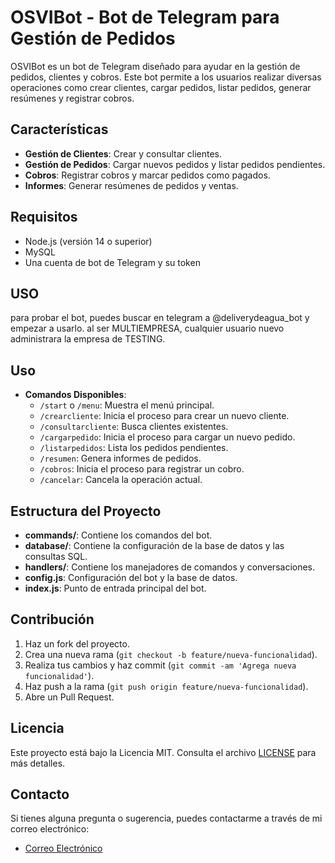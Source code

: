 # OSVIBot - Bot de Telegram para Gestión de Pedidos

OSVIBot es un bot de Telegram diseñado para ayudar en la gestión de pedidos, clientes y cobros. Este bot permite a los usuarios realizar diversas operaciones como crear clientes, cargar pedidos, listar pedidos, generar resúmenes y registrar cobros.

## Características

- **Gestión de Clientes**: Crear y consultar clientes.
- **Gestión de Pedidos**: Cargar nuevos pedidos y listar pedidos pendientes.
- **Cobros**: Registrar cobros y marcar pedidos como pagados.
- **Informes**: Generar resúmenes de pedidos y ventas.

## Requisitos

- Node.js (versión 14 o superior)
- MySQL
- Una cuenta de bot de Telegram y su token

## USO

para probar el bot, puedes buscar en telegram a @deliverydeagua_bot y empezar a usarlo.
al ser MULTIEMPRESA, cualquier usuario nuevo administrara la empresa de TESTING.

## Uso

- **Comandos Disponibles**:
  - `/start` o `/menu`: Muestra el menú principal.
  - `/crearcliente`: Inicia el proceso para crear un nuevo cliente.
  - `/consultarcliente`: Busca clientes existentes.
  - `/cargarpedido`: Inicia el proceso para cargar un nuevo pedido.
  - `/listarpedidos`: Lista los pedidos pendientes.
  - `/resumen`: Genera informes de pedidos.
  - `/cobros`: Inicia el proceso para registrar un cobro.
  - `/cancelar`: Cancela la operación actual.

## Estructura del Proyecto

- **commands/**: Contiene los comandos del bot.
- **database/**: Contiene la configuración de la base de datos y las consultas SQL.
- **handlers/**: Contiene los manejadores de comandos y conversaciones.
- **config.js**: Configuración del bot y la base de datos.
- **index.js**: Punto de entrada principal del bot.

## Contribución

1. Haz un fork del proyecto.
2. Crea una nueva rama (`git checkout -b feature/nueva-funcionalidad`).
3. Realiza tus cambios y haz commit (`git commit -am 'Agrega nueva funcionalidad'`).
4. Haz push a la rama (`git push origin feature/nueva-funcionalidad`).
5. Abre un Pull Request.

## Licencia

Este proyecto está bajo la Licencia MIT. Consulta el archivo [LICENSE](LICENSE) para más detalles.

## Contacto

Si tienes alguna pregunta o sugerencia, puedes contactarme a través de mi correo electrónico:

- [Correo Electrónico](mailto:parinohernan@gmail.com)
